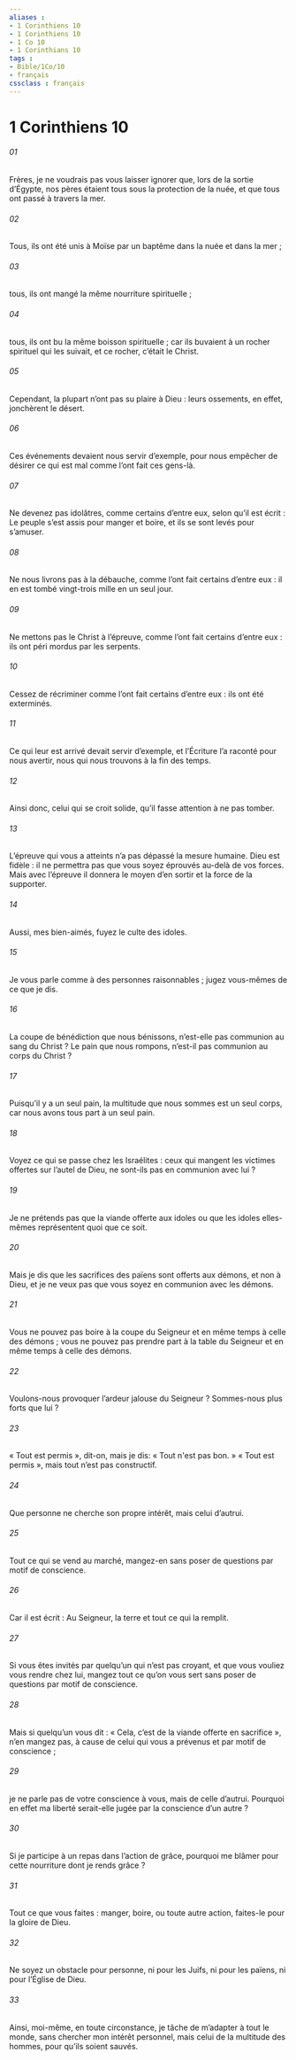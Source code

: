 ```yaml
---
aliases : 
- 1 Corinthiens 10
- 1 Corinthiens 10
- 1 Co 10
- 1 Corinthians 10
tags : 
- Bible/1Co/10
- français
cssclass : français
---
```


# 1 Corinthiens 10

###### 01
Frères, je ne voudrais pas vous laisser ignorer que, lors de la sortie d’Égypte, nos pères étaient tous sous la protection de la nuée, et que tous ont passé à travers la mer.
###### 02
Tous, ils ont été unis à Moïse par un baptême dans la nuée et dans la mer ;
###### 03
tous, ils ont mangé la même nourriture spirituelle ;
###### 04
tous, ils ont bu la même boisson spirituelle ; car ils buvaient à un rocher spirituel qui les suivait, et ce rocher, c’était le Christ.
###### 05
Cependant, la plupart n’ont pas su plaire à Dieu : leurs ossements, en effet, jonchèrent le désert.
###### 06
Ces événements devaient nous servir d’exemple, pour nous empêcher de désirer ce qui est mal comme l’ont fait ces gens-là.
###### 07
Ne devenez pas idolâtres, comme certains d’entre eux, selon qu’il est écrit : Le peuple s’est assis pour manger et boire, et ils se sont levés pour s’amuser.
###### 08
Ne nous livrons pas à la débauche, comme l’ont fait certains d’entre eux : il en est tombé vingt-trois mille en un seul jour.
###### 09
Ne mettons pas le Christ à l’épreuve, comme l’ont fait certains d’entre eux : ils ont péri mordus par les serpents.
###### 10
Cessez de récriminer comme l’ont fait certains d’entre eux : ils ont été exterminés.
###### 11
Ce qui leur est arrivé devait servir d’exemple, et l’Écriture l’a raconté pour nous avertir, nous qui nous trouvons à la fin des temps.
###### 12
Ainsi donc, celui qui se croit solide, qu’il fasse attention à ne pas tomber.
###### 13
L’épreuve qui vous a atteints n’a pas dépassé la mesure humaine. Dieu est fidèle : il ne permettra pas que vous soyez éprouvés au-delà de vos forces. Mais avec l’épreuve il donnera le moyen d’en sortir et la force de la supporter.
###### 14
Aussi, mes bien-aimés, fuyez le culte des idoles.
###### 15
Je vous parle comme à des personnes raisonnables ; jugez vous-mêmes de ce que je dis.
###### 16
La coupe de bénédiction que nous bénissons, n’est-elle pas communion au sang du Christ ? Le pain que nous rompons, n’est-il pas communion au corps du Christ ?
###### 17
Puisqu’il y a un seul pain, la multitude que nous sommes est un seul corps, car nous avons tous part à un seul pain.
###### 18
Voyez ce qui se passe chez les Israélites : ceux qui mangent les victimes offertes sur l’autel de Dieu, ne sont-ils pas en communion avec lui ?
###### 19
Je ne prétends pas que la viande offerte aux idoles ou que les idoles elles-mêmes représentent quoi que ce soit.
###### 20
Mais je dis que les sacrifices des païens sont offerts aux démons, et non à Dieu, et je ne veux pas que vous soyez en communion avec les démons.
###### 21
Vous ne pouvez pas boire à la coupe du Seigneur et en même temps à celle des démons ; vous ne pouvez pas prendre part à la table du Seigneur et en même temps à celle des démons.
###### 22
Voulons-nous provoquer l’ardeur jalouse du Seigneur ? Sommes-nous plus forts que lui ?
###### 23
« Tout est permis », dit-on, mais je dis: « Tout n'est pas bon. » « Tout est permis », mais tout n’est pas constructif.
###### 24
Que personne ne cherche son propre intérêt, mais celui d’autrui.
###### 25
Tout ce qui se vend au marché, mangez-en sans poser de questions par motif de conscience.
###### 26
Car il est écrit : Au Seigneur, la terre et tout ce qui la remplit.
###### 27
Si vous êtes invités par quelqu’un qui n’est pas croyant, et que vous vouliez vous rendre chez lui, mangez tout ce qu’on vous sert sans poser de questions par motif de conscience.
###### 28
Mais si quelqu’un vous dit : « Cela, c’est de la viande offerte en sacrifice », n’en mangez pas, à cause de celui qui vous a prévenus et par motif de conscience ;
###### 29
je ne parle pas de votre conscience à vous, mais de celle d’autrui. Pourquoi en effet ma liberté serait-elle jugée par la conscience d’un autre ?
###### 30
Si je participe à un repas dans l’action de grâce, pourquoi me blâmer pour cette nourriture dont je rends grâce ?
###### 31
Tout ce que vous faites : manger, boire, ou toute autre action, faites-le pour la gloire de Dieu.
###### 32
Ne soyez un obstacle pour personne, ni pour les Juifs, ni pour les païens, ni pour l’Église de Dieu.
###### 33
Ainsi, moi-même, en toute circonstance, je tâche de m’adapter à tout le monde, sans chercher mon intérêt personnel, mais celui de la multitude des hommes, pour qu’ils soient sauvés.
